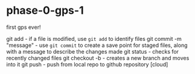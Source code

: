 # phase-0-gps-1
first gps ever!

git add <branch-name> - if a file is modified, use `git add` to identify files
git commit -m "message" - use `git commit` to create a save point for staged files, along with a message to describe the changes made
git status - checks for recently changed files 
git checkout -b <branch-name> - creates a new branch and moves into it
git push - push from local repo to github repository [cloud]

